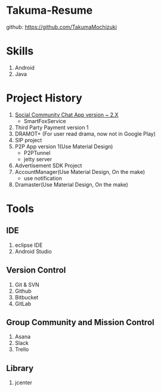 # Takuma-Resume

github: https://github.com/TakumaMochizuki

# Skills
1. Android
2. Java

# Project History
1. [Social Community Chat App version ~ 2.X](https://play.google.com/store/apps/details?id=com.project.iwantapp&hl=zh_TW)
    - SmartFoxService
2. Third Party Payment version 1
3. DRAMOT+ (For user read drama, now not in Google Play)
4. SIP project
5. P2P App version 1(Use Material Design)
    - P2PTunnel
    - jetty server
6. Advertisement SDK Project
7. AccountManager(Use Material Design, On the make)
    - use notification
8. Dramaster(Use Material Design, On the make)

# Tools

## IDE
1. eclipse IDE
2. Android Studio

## Version Control
1. Git & SVN
2. Github
3. Bitbucket
4. GitLab

## Group Community and Mission Control
1. Asana
2. Slack
3. Trello

## Library
1. jcenter
